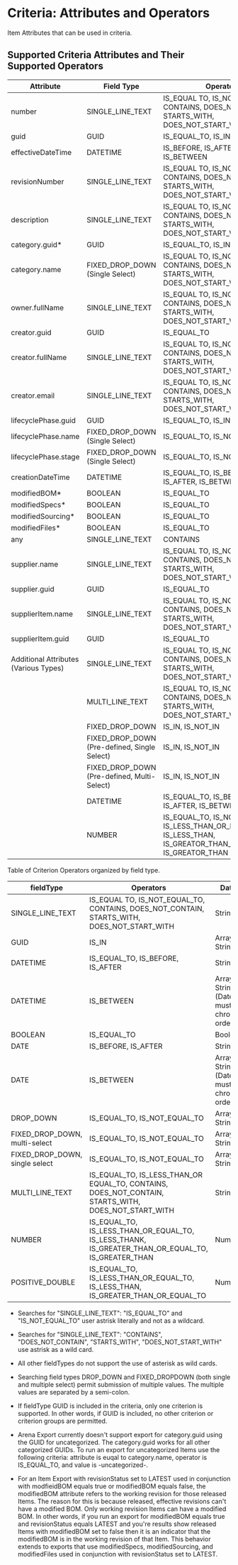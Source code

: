 # Criteria: Attributes and Operators
Item Attributes that can be used in criteria.

## Supported Criteria Attributes and Their Supported Operators

| Attribute | Field Type | Operators |
|  --- |  --- |  --- | 
| number | SINGLE_LINE_TEXT | IS_EQUAL TO, IS_NOT_EQUAL_TO, CONTAINS, DOES_NOT_CONTAIN, STARTS_WITH, DOES_NOT_START_WITH |
| guid | GUID | IS_EQUAL_TO, IS_IN |
| effectiveDateTime | DATETIME | IS_BEFORE, IS_AFTER, IS_BETWEEN |
| revisionNumber | SINGLE_LINE_TEXT | IS_EQUAL TO, IS_NOT_EQUAL_TO, CONTAINS, DOES_NOT_CONTAIN, STARTS_WITH, DOES_NOT_START_WITH |
| description | SINGLE_LINE_TEXT | IS_EQUAL TO, IS_NOT_EQUAL_TO, CONTAINS, DOES_NOT_CONTAIN, STARTS_WITH, DOES_NOT_START_WITH |
| category.guid\* | GUID | IS_EQUAL_TO, IS_IN |
| category.name | FIXED_DROP_DOWN \(Single Select\) | IS_EQUAL TO, IS_NOT_EQUAL_TO, CONTAINS, DOES_NOT_CONTAIN, STARTS_WITH, DOES_NOT_START_WITH |
| owner.fullName | SINGLE_LINE_TEXT | IS_EQUAL TO, IS_NOT_EQUAL_TO, CONTAINS, DOES_NOT_CONTAIN, STARTS_WITH, DOES_NOT_START_WITH |
| creator.guid | GUID | IS_EQUAL_TO |
| creator.fullName | SINGLE_LINE_TEXT | IS_EQUAL TO, IS_NOT_EQUAL_TO, CONTAINS, DOES_NOT_CONTAIN, STARTS_WITH, DOES_NOT_START_WITH |
| creator.email | SINGLE_LINE_TEXT | IS_EQUAL TO, IS_NOT_EQUAL_TO, CONTAINS, DOES_NOT_CONTAIN, STARTS_WITH, DOES_NOT_START_WITH |
| lifecyclePhase.guid | GUID | IS_EQUAL_TO, IS_IN |
| lifecyclePhase.name | FIXED_DROP_DOWN \(Single Select\) | IS_EQUAL_TO, IS_NOT_EQUAL_TO |
| lifecyclePhase.stage | FIXED_DROP_DOWN \(Single Select\) | IS_EQUAL_TO, IS_NOT_EQUAL_TO |
| creationDateTime | DATETIME | IS_EQUAL_TO, IS_BEFORE, IS_AFTER, IS_BETWEEN |
| modifiedBOM\* | BOOLEAN | IS_EQUAL_TO |
| modifiedSpecs\* | BOOLEAN | IS_EQUAL_TO |
| modifiedSourcing\* | BOOLEAN | IS_EQUAL_TO |
| modifiedFiles\* | BOOLEAN | IS_EQUAL_TO |
| any | SINGLE_LINE_TEXT | CONTAINS |
| supplier.name | SINGLE_LINE_TEXT | IS_EQUAL TO, IS_NOT_EQUAL_TO, CONTAINS, DOES_NOT_CONTAIN, STARTS_WITH, DOES_NOT_START_WITH |
| supplier.guid | GUID | IS_EQUAL_TO |
| supplierItem.name | SINGLE_LINE_TEXT | IS_EQUAL TO, IS_NOT_EQUAL_TO, CONTAINS, DOES_NOT_CONTAIN, STARTS_WITH, DOES_NOT_START_WITH |
| supplierItem.guid | GUID | IS_EQUAL_TO |
| Additional Attributes \(Various Types\) | SINGLE_LINE_TEXT | IS_EQUAL TO, IS_NOT_EQUAL_TO, CONTAINS, DOES_NOT_CONTAIN, STARTS_WITH, DOES_NOT_START_WITH |
|   | MULTI_LINE_TEXT | IS_EQUAL TO, IS_NOT_EQUAL_TO, CONTAINS, DOES_NOT_CONTAIN, STARTS_WITH, DOES_NOT_START_WITH |
|   | FIXED_DROP_DOWN | IS_IN, IS_NOT_IN |
|   | FIXED_DROP_DOWN \(Pre\-defined, Single Select\) | IS_IN, IS_NOT_IN |
|   | FIXED_DROP_DOWN \(Pre\-defined, Multi\-Select\) | IS_IN, IS_NOT_IN |
|   | DATETIME | IS_EQUAL_TO, IS_BEFORE, IS_AFTER, IS_BETWEEN |
|   | NUMBER | IS_EQUAL_TO, IS_NOT_EQUAL_TO, IS_LESS_THAN_OR_EQUAL_TO, IS_LESS_THAN, IS_GREATOR_THAN_OR_EQUAL_TO, IS_GREATOR_THAN |

Table of Criterion Operators organized by field type.


| fieldType | Operators | Data Type |
|  --- |  --- |  --- | 
| SINGLE_LINE_TEXT | IS_EQUAL TO, IS_NOT_EQUAL_TO, CONTAINS, DOES_NOT_CONTAIN, STARTS_WITH, DOES_NOT_START_WITH | String |
| GUID | IS_IN | Array of Strings |
| DATETIME | IS_EQUAL_TO, IS_BEFORE, IS_AFTER | String \(Date\) |
| DATETIME | IS_BETWEEN | Array of 2 Strings \(Date\). Dates must be in chronological order. |
| BOOLEAN | IS_EQUAL_TO | Boolean |
| DATE | IS_BEFORE, IS_AFTER | String \(Date\) |
| DATE | IS_BETWEEN | Array of 2 Strings \(Date\). Dates must be in chronological order. |
| DROP_DOWN | IS_EQUAL_TO, IS_NOT_EQUAL_TO | Array of Strings |
| FIXED_DROP_DOWN, multi\-select | IS_EQUAL_TO, IS_NOT_EQUAL_TO | Array of Strings |
| FIXED_DROP_DOWN, single select | IS_EQUAL_TO, IS_NOT_EQUAL_TO | Array of Strings |
| MULTI_LINE_TEXT | IS_EQUAL_TO, IS_LESS_THAN_OR EQUAL_TO, CONTAINS, DOES_NOT_CONTAIN, STARTS_WITH, DOES_NOT_START_WITH | String |
| NUMBER | IS_EQUAL_TO, IS_LESS_THAN_OR_EQUAL_TO, IS_LESS_THANK, IS_GREATER_THAN_OR_EQUAL_TO, IS_GREATER_THAN | Number |
| POSITIVE_DOUBLE | IS_EQUAL_TO, IS_LESS_THAN_OR_EQUAL_TO, IS_LESS_THAN, IS_GREATER_THAN_OR_EQUAL_TO | Number |



* Searches for "SINGLE_LINE_TEXT": "IS_EQUAL_TO" and "IS_NOT_EQUAL_TO" user astrisk literally and not as a wildcard.

* Searches for "SINGLE_LINE_TEXT": "CONTAINS", "DOES_NOT_CONTAIN", "STARTS_WITH", "DOES_NOT_START_WITH" use astrisk as a wild card.

* All other fieldTypes do not support the use of asterisk as wild cards.

* Searching field types DROP_DOWN and FIXED_DROPDOWN \(both single and multiple select\) permit submission of multiple values. The multiple values are separated by a semi\-colon.

* If fieldType GUID is included in the criteria, only one criterion is supported. In other words, if GUID is included, no other criterion or criterion groups are permitted.

* Arena Export currently doesn't support export for category.guid using the GUID for uncategorized. The category.guid works for all other categorized GUIDs. To run an export for uncategorized Items use the following criteria: attribute is euqal to category.name, operator is IS_EQUAL_TO, and value is \-uncategorized\-.

* For an Item Export with revisionStatus set to LATEST used in conjunction with modfieidBOM equals true or modifiedBOM equals false, the modifiedBOM attribute refers to the working revision for  those released Items. The reason for this is because released, effective revisions can't have a modified BOM. Only working revision Items can have a modified BOM. In other words, if you run an export for modifiedBOM equals true and revisionStatus equals LATEST and you're results show released Items with modifiedBOM set to false then it is an indicator that the modifiedBOM is in the working revision of that Item. This behavior extends to exports that use modifiedSpecs, modifiedSourcing, and modifiedFiles used in conjunction with revisionStatus set to LATEST.

